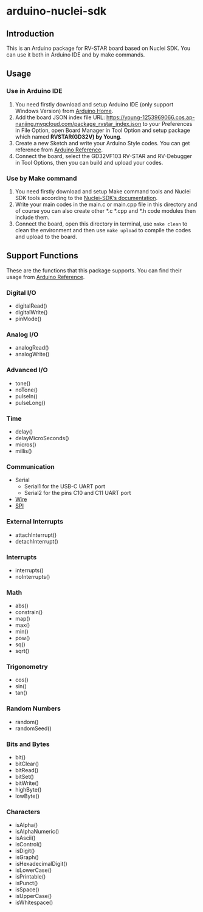 # arduino-nuclei-sdk

## Introduction
This is an Arduino package for RV-STAR board based on Nuclei SDK. You can use it both in Arduino IDE and by make commands.

## Usage
### Use in Arduino IDE
1. You need firstly download and setup Arduino IDE (only support Windows Version) from [Arduino Home](www.arduino.cc).
2. Add the board JSON index file URL: https://young-1253969066.cos.ap-nanjing.myqcloud.com/package_rvstar_index.json to your Preferences in File Option, open Board Manager in Tool Option and setup package which named **RVSTAR(GD32V) by Young**.
3. Create a new Sketch and write your Arduino Style codes. You can get reference from [Arduino Reference](https://www.arduino.cc/reference/en/).
4. Connect the board, select the GD32VF103 RV-STAR and RV-Debugger in Tool Options, then you can build and upload your codes.

###  Use by Make command
1. You need firstly download and setup Make command tools and  Nuclei SDK tools according to the [Nuclei-SDK’s documentation](https://doc.nucleisys.com/nuclei_sdk/).
2. Write your main codes in the main.c or main.cpp file in this directory and of course you can also create other *.c *.cpp and *.h code modules then include them.
3. Connect the board, open this directory in terminal, use `make clean` to clean the environment and then use `make upload` to compile the codes and upload to the board.

## Support Functions
These are the functions that this package supports. You can find their usage from [Arduino Reference](https://www.arduino.cc/reference/en/).

### Digital I/O
- digitalRead()
- digitalWrite()
- pinMode()

### Analog I/O
- analogRead()
- analogWrite()

### Advanced I/O
- tone()
- noTone()
- pulseIn()
- pulseLong()

### Time
- delay()
- delayMicroSeconds()
- micros()
- millis()

### Communication
- Serial
  - Serial1 for the USB-C UART port
  - Serial2 for the pins C10 and C11 UART port
- [Wire](https://www.arduino.cc/en/Reference/Wire)
- [SPI](https://www.arduino.cc/en/Reference/SPI)

### External Interrupts
- attachInterrupt()
- detachInterrupt()

### Interrupts
- interrupts()
- noInterrupts()

### Math
- abs()
- constrain() 
- map() 
- max() 
- min() 
- pow() 
- sq() 
- sqrt()

### Trigonometry
- cos()
- sin()
- tan()

### Random Numbers
- random() 
- randomSeed() 

### Bits and Bytes
- bit() 
- bitClear() 
- bitRead() 
- bitSet() 
- bitWrite() 
- highByte() 
- lowByte() 

### Characters
- isAlpha()
- isAlphaNumeric()
- isAscii()
- isControl() 
- isDigit() 
- isGraph() 
- isHexadecimalDigit() 
- isLowerCase() 
- isPrintable() 
- isPunct() 
- isSpace() 
- isUpperCase() 
- isWhitespace() 